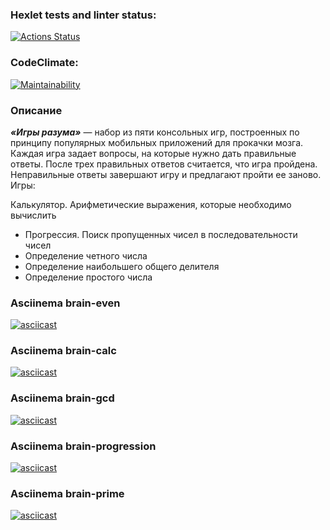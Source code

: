 ### Hexlet tests and linter status:
[![Actions Status](https://github.com/ArtemKaPetrakov/python-project-49/actions/workflows/hexlet-check.yml/badge.svg)](https://github.com/ArtemKaPetrakov/python-project-49/actions)

### CodeClimate:
[![Maintainability](https://api.codeclimate.com/v1/badges/bd506821e17ac53e9752/maintainability)](https://codeclimate.com/github/ArtemKaPetrakov/python-project-49/maintainability)

### Описание
***«Игры разума»*** — набор из пяти консольных игр, построенных по принципу популярных мобильных приложений для прокачки мозга. Каждая игра задает вопросы, на которые нужно дать правильные ответы. После трех правильных ответов считается, что игра пройдена. Неправильные ответы завершают игру и предлагают пройти ее заново. Игры:

Калькулятор. Арифметические выражения, которые необходимо вычислить
- Прогрессия. Поиск пропущенных чисел в последовательности чисел
- Определение четного числа
- Определение наибольшего общего делителя
- Определение простого числа

### Asciinema brain-even
[![asciicast](https://asciinema.org/a/YRO5U5RIv9wNCzGhnC0Okckm5.svg)](https://asciinema.org/a/YRO5U5RIv9wNCzGhnC0Okckm5?t=5)

### Asciinema brain-calc
[![asciicast](https://asciinema.org/a/4IB5CLZfT5bsiP5g7ISKhJ9qm.svg)](https://asciinema.org/a/4IB5CLZfT5bsiP5g7ISKhJ9qm?t=10)

### Asciinema brain-gcd
[![asciicast](https://asciinema.org/a/XgQd48FORj5PsJBtm7GpBpsfy.svg)](https://asciinema.org/a/XgQd48FORj5PsJBtm7GpBpsfy?t=9)

### Asciinema brain-progression
[![asciicast](https://asciinema.org/a/b4HKoVuFUNp80xenfQbUnOFYF.svg)](https://asciinema.org/a/b4HKoVuFUNp80xenfQbUnOFYF?t=5)

### Asciinema brain-prime
[![asciicast](https://asciinema.org/a/dSJpUWQTxXVtgQx66OEsn1R61.svg)](https://asciinema.org/a/dSJpUWQTxXVtgQx66OEsn1R61?t=6)